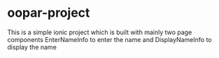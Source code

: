 # oopar-project
This is a simple ionic project which is built with mainly two page components 
EnterNameInfo to enter the name 
and 
DisplayNameInfo to display the name
